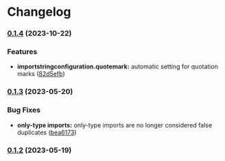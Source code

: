 # Changelog

### [0.1.4](https://github.com/rmolinamir/import-sorter-redux/compare/import-sorter-redux-v0.1.3...${npm.name}-v0.1.4) (2023-10-22)


### Features

* **importstringconfiguration.quotemark:** automatic setting for quotation marks ([82d5efb](https://github.com/rmolinamir/import-sorter-redux/commit/82d5efb90ee0083fee7869d4def5d73a9b917e5d))

### [0.1.3](https://github.com/rmolinamir/import-sorter-redux/compare/import-sorter-redux-v0.1.2...${npm.name}-v0.1.3) (2023-05-20)


### Bug Fixes

* **only-type imports:** only-type imports are no longer considered false duplicates ([bea6173](https://github.com/rmolinamir/import-sorter-redux/commit/bea61737a6341d5cf9b46814675ec8f2b5fa1d2e))

### [0.1.2](https://github.com/rmolinamir/import-sorter-redux/compare/import-sorter-redux-v0.1.0...${npm.name}-v0.1.2) (2023-05-19)